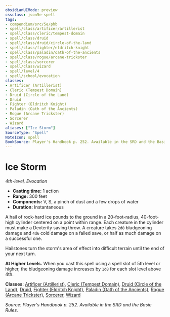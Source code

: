 ```yaml
---
obsidianUIMode: preview
cssclass: json5e-spell
tags:
- compendium/src/5e/phb
- spell/class/artificer/artillerist
- spell/class/cleric/tempest-domain
- spell/class/druid
- spell/class/druid/circle-of-the-land
- spell/class/fighter/eldritch-knight
- spell/class/paladin/oath-of-the-ancients
- spell/class/rogue/arcane-trickster
- spell/class/sorcerer
- spell/class/wizard
- spell/level/4
- spell/school/evocation
classes:
- Artificer (Artillerist)
- Cleric (Tempest Domain)
- Druid (Circle of the Land)
- Druid
- Fighter (Eldritch Knight)
- Paladin (Oath of the Ancients)
- Rogue (Arcane Trickster)
- Sorcerer
- Wizard
aliases: ["Ice Storm"]
SourceType: "Spell"
NoteIcon: spell
BookSource: Player's Handbook p. 252. Available in the SRD and the Basic Rules.
---
```

# Ice Storm
*4th-level, Evocation*  

- **Casting time:** 1 action
- **Range:** 300 feet
- **Components:** V, S, a pinch of dust and a few drops of water
- **Duration:** Instantaneous

A hail of rock-hard ice pounds to the ground in a 20-foot-radius, 40-foot-high cylinder centered on a point within range. Each creature in the cylinder must make a Dexterity saving throw. A creature takes `2d8` bludgeoning damage and `4d6` cold damage on a failed save, or half as much damage on a successful one.

Hailstones turn the storm's area of effect into difficult terrain until the end of your next turn.

**At Higher Levels.** When you cast this spell using a spell slot of 5th level or higher, the bludgeoning damage increases by `1d8` for each slot level above 4th.

**Classes**: [Artificer (Artillerist)](/2-Mechanics/CLI/classes/artificer-artillerist-tce.md), [Cleric (Tempest Domain)](/2-Mechanics/CLI/classes/cleric-tempest-domain.md), [Druid (Circle of the Land)](/2-Mechanics/CLI/classes/druid-circle-of-the-land.md), [Druid](/2-Mechanics/CLI/classes/druid.md), [Fighter (Eldritch Knight)](/2-Mechanics/CLI/classes/fighter-eldritch-knight.md), [Paladin (Oath of the Ancients)](/2-Mechanics/CLI/classes/paladin-oath-of-the-ancients.md), [Rogue (Arcane Trickster)](/2-Mechanics/CLI/classes/rogue-arcane-trickster.md), [Sorcerer](/2-Mechanics/CLI/classes/sorcerer.md), [Wizard](/2-Mechanics/CLI/classes/wizard.md)

*Source: Player's Handbook p. 252. Available in the SRD and the Basic Rules.*
